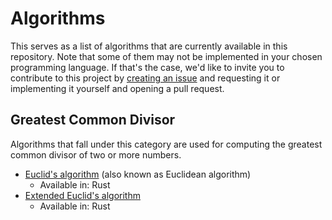 # Algorithms
This serves as a list of algorithms that are currently available in this repository. Note that some of them may not be implemented in your chosen programming language. If that's the case, we'd like to invite you to contribute to this project by [creating an issue](https://docs.github.com/en/issues/tracking-your-work-with-issues/creating-an-issue) and requesting it or implementing it yourself and opening a pull request.

## Greatest Common Divisor

Algorithms that fall under this category are used for computing the greatest common divisor of two or more numbers.

- [Euclid's algorithm](https://github.com/TheBizii/algorithms-and-data-structures/tree/main/algorithms/greatest-common-divisor/euclidean) (also known as Euclidean algorithm)
	- Available in: Rust
- [Extended Euclid's algorithm](https://github.com/TheBizii/algorithms-and-data-structures/tree/main/algorithms/greatest-common-divisor/extended-euclidean)
	- Available in: Rust
